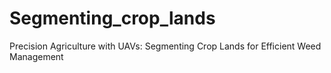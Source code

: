 # Segmenting_crop_lands
Precision Agriculture with UAVs: Segmenting Crop Lands for Efficient Weed Management
